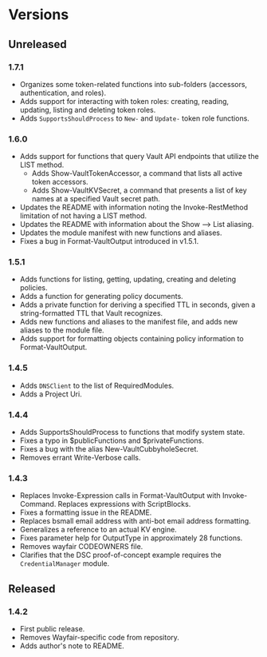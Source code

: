 
# Versions

## Unreleased

### 1.7.1
* Organizes some token-related functions into sub-folders (accessors, authentication, and roles).
* Adds support for interacting with token roles: creating, reading, updating, listing and deleting token roles.
* Adds `SupportsShouldProcess` to `New-` and `Update-` token role functions.

### 1.6.0
* Adds support for functions that query Vault API endpoints that utilize the LIST method.
  * Adds Show-VaultTokenAccessor, a command that lists all active token accessors.
  * Adds Show-VaultKVSecret, a command that presents a list of key names at a specified Vault secret path.
* Updates the README with information noting the Invoke-RestMethod limitation of not having a LIST method.
* Updates the README with information about the Show --> List aliasing.
* Updates the module manifest with new functions and aliases.
* Fixes a bug in Format-VaultOutput introduced in v1.5.1.

### 1.5.1
* Adds functions for listing, getting, updating, creating and deleting policies.
* Adds a function for generating policy documents.
* Adds a private function for deriving a specified TTL in seconds, given a string-formatted TTL that Vault recognizes.
* Adds new functions and aliases to the manifest file, and adds new aliases to the module file.
* Adds support for formatting objects containing policy information to Format-VaultOutput.

### 1.4.5
* Adds `DNSClient` to the list of RequiredModules.
* Adds a Project Uri.

### 1.4.4
* Adds SupportsShouldProcess to functions that modify system state.
* Fixes a typo in $publicFunctions and $privateFunctions.
* Fixes a bug with the alias New-VaultCubbyholeSecret.
* Removes errant Write-Verbose calls.

### 1.4.3
* Replaces Invoke-Expression calls in Format-VaultOutput with Invoke-Command. Replaces expressions with ScriptBlocks.
* Fixes a formatting issue in the README.
* Replaces bsmall email address with anti-bot email address formatting.
* Generalizes a reference to an actual KV engine.
* Fixes parameter help for OutputType in approximately 28 functions.
* Removes wayfair CODEOWNERS file.
* Clarifies that the DSC proof-of-concept example requires the `CredentialManager` module.

## Released

### 1.4.2

* First public release.
* Removes Wayfair-specific code from repository.
* Adds author's note to README.